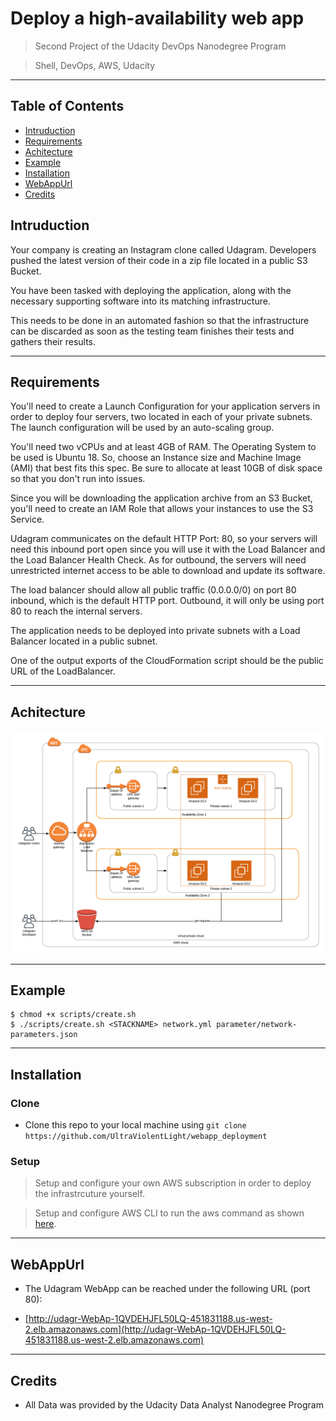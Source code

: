 # Deploy a high-availability web app

> Second Project of the Udacity DevOps Nanodegree Program

> Shell, DevOps, AWS, Udacity

---

## Table of Contents 

- [Intruduction](#intruduction)
- [Requirements](#requirements)
- [Achitecture](#achitecture)
- [Example](#example)
- [Installation](#installation)
- [WebAppUrl](#webapprl)
- [Credits](#credits)

## Intruduction

Your company is creating an Instagram clone called Udagram. Developers pushed the latest version of their code in a zip file located in a public S3 Bucket.

You have been tasked with deploying the application, along with the necessary supporting software into its matching infrastructure.

This needs to be done in an automated fashion so that the infrastructure can be discarded as soon as the testing team finishes their tests and gathers their results.

---

## Requirements

You'll need to create a Launch Configuration for your application servers in order to deploy four servers, two located in each of your private subnets. The launch configuration will be used by an auto-scaling group.

You'll need two vCPUs and at least 4GB of RAM. The Operating System to be used is Ubuntu 18. So, choose an Instance size and Machine Image (AMI) that best fits this spec. Be sure to allocate at least 10GB of disk space so that you don't run into issues. 

Since you will be downloading the application archive from an S3 Bucket, you'll need to create an IAM Role that allows your instances to use the S3 Service.

Udagram communicates on the default HTTP Port: 80, so your servers will need this inbound port open since you will use it with the Load Balancer and the Load Balancer Health Check. As for outbound, the servers will need unrestricted internet access to be able to download and update its software.

The load balancer should allow all public traffic (0.0.0.0/0) on port 80 inbound, which is the default HTTP port. Outbound, it will only be using port 80 to reach the internal servers.

The application needs to be deployed into private subnets with a Load Balancer located in a public subnet.

One of the output exports of the CloudFormation script should be the public URL of the LoadBalancer.

---

## Achitecture

![sysarc](sysarc/sysarc.png)

---

## Example

```shell
$ chmod +x scripts/create.sh 
$ ./scripts/create.sh <STACKNAME> network.yml parameter/network-parameters.json
```

---

## Installation

### Clone

- Clone this repo to your local machine using `git clone https://github.com/UltraViolentLight/webapp_deployment`

### Setup
> Setup and configure your own AWS subscription in order to deploy the infrastrcuture yourself.

> Setup and configure AWS CLI to run the aws command as shown [here](https://aws.amazon.com/de/cli/).

---

## WebAppUrl

- The Udagram WebApp can be reached under the following URL (port 80):

- [http://udagr-WebAp-1QVDEHJFL50LQ-451831188.us-west-2.elb.amazonaws.com](http://udagr-WebAp-1QVDEHJFL50LQ-451831188.us-west-2.elb.amazonaws.com)

---

## Credits

- All Data was provided by the Udacity Data Analyst Nanodegree Program 


